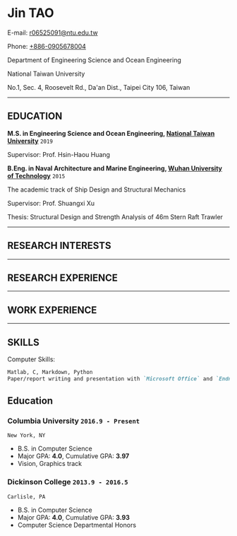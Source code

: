 # Jin **TAO**

E-mail: <r06525091@ntu.edu.tw>

Phone: [+886-0905678004](tel://+886-0905678004)

Department of Engineering Science and Ocean Engineering

National Taiwan University

No.1, Sec. 4, Roosevelt Rd., Da'an Dist., Taipei City 106, Taiwan 

***

## EDUCATION

**M.S. in Engineering Science and Ocean Engineering, [National Taiwan University](http://www.ntu.edu.tw)** `2019`

Supervisor: Prof. Hsin-Haou Huang

**B.Eng. in Naval Architecture and Marine Engineering, [Wuhan University of Technology](http://www.whut.edu.cn)** `2015`

The academic track of Ship Design and Structural Mechanics

Supervisor: Prof. Shuangxi Xu

Thesis: Structural Design and Strength Analysis of 46m Stern Raft Trawler

***

## RESEARCH INTERESTS

***

## RESEARCH EXPERIENCE



***

## WORK EXPERIENCE

***

## SKILLS

Computer Skills:

```markdown
Matlab, C, Markdown, Python
Paper/report writing and presentation with `Microsoft Office` and `Endnote`
```

## Education

### __Columbia University__ `2016.9 - Present`
```
New York, NY
```
- B.S. in Computer Science
- Major GPA: __4.0__, Cumulative GPA: __3.97__
- Vision, Graphics track

### __Dickinson College__ `2013.9 - 2016.5`
```
Carlisle, PA
```
- B.S. in Computer Science
- Major GPA: __4.0__, Cumulative GPA: __3.93__
- Computer Science Departmental Honors

